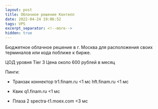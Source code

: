 ```yaml
---
layout: post
title: Облачное решение Контелл
date: 2022-04-24 19:06:52
tags: VPS
excerpt_separator: <!--more-->
hidden: true
---
```


Бюджетное облачное решение в г. Москва для расположения своих терминалов или кода поближе к бирже.


ЦОД уровня Tier 3
Цена около 600 рублей в месяц 


Пинги: 

* Транзак коннектор
tr1.finam.ru <1 мс
hft.finam.ru <1 мс

* Квик
q1.finam.ru <1 мс

* Плаза 2
spectra-t1.moex.com <3 мс





